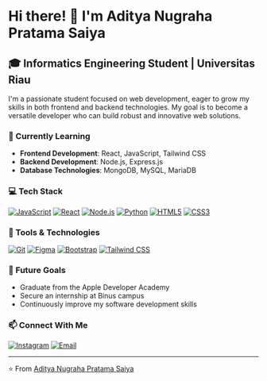 # Hi there! 👋 I'm Aditya Nugraha Pratama Saiya

## 🎓 Informatics Engineering Student | Universitas Riau

I'm a passionate student focused on web development, eager to grow my skills in both frontend and backend technologies. My goal is to become a versatile developer who can build robust and innovative web solutions.

### 🌱 Currently Learning

- **Frontend Development**: React, JavaScript, Tailwind CSS
- **Backend Development**: Node.js, Express.js
- **Database Technologies**: MongoDB, MySQL, MariaDB

### 💻 Tech Stack

[![JavaScript](https://img.shields.io/badge/-JavaScript-F7DF1E?style=flat-square&logo=javascript&logoColor=black)](https://developer.mozilla.org/en-US/docs/Web/JavaScript)
[![React](https://img.shields.io/badge/-React-61DAFB?style=flat-square&logo=react&logoColor=black)](https://reactjs.org/)
[![Node.js](https://img.shields.io/badge/-Node.js-339933?style=flat-square&logo=nodedotjs&logoColor=white)](https://nodejs.org/)
[![Python](https://img.shields.io/badge/-Python-3776AB?style=flat-square&logo=python&logoColor=white)](https://www.python.org/)
[![HTML5](https://img.shields.io/badge/-HTML5-E34F26?style=flat-square&logo=html5&logoColor=white)](https://developer.mozilla.org/en-US/docs/Web/HTML)
[![CSS3](https://img.shields.io/badge/-CSS3-1572B6?style=flat-square&logo=css3&logoColor=white)](https://developer.mozilla.org/en-US/docs/Web/CSS)

### 🔨 Tools & Technologies

[![Git](https://img.shields.io/badge/-Git-F05032?style=flat-square&logo=git&logoColor=white)](https://git-scm.com/)
[![Figma](https://img.shields.io/badge/-Figma-F24E1E?style=flat-square&logo=figma&logoColor=white)](https://www.figma.com/)
[![Bootstrap](https://img.shields.io/badge/-Bootstrap-7952B3?style=flat-square&logo=bootstrap&logoColor=white)](https://getbootstrap.com/)
[![Tailwind CSS](https://img.shields.io/badge/-Tailwind%20CSS-38B2AC?style=flat-square&logo=tailwind-css&logoColor=white)](https://tailwindcss.com/)

### 🌟 Future Goals

- Graduate from the Apple Developer Academy
- Secure an internship at Binus campus
- Continuously improve my software development skills

### 📫 Connect With Me

[![Instagram](https://img.shields.io/badge/-Instagram-E4405F?style=flat-square&logo=instagram&logoColor=white)](https://instagram.com/adtvnus)
[![Email](https://img.shields.io/badge/-Email-D14836?style=flat-square&logo=gmail&logoColor=white)](mailto:adityanugrahasaiya@gmail.com)

---

⭐️ From [Aditya Nugraha Pratama Saiya](https://github.com/yourusername)
